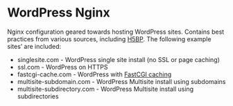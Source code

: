# WordPress Nginx

Nginx configuration geared towards hosting WordPress sites. Contains best practices from various sources, including [H5BP](https://github.com/h5bp/server-configs-nginx). The following example sites’ are included:

* singlesite.com - WordPress single site install (no SSL or page caching)
* ssl.com - WordPress on HTTPS
* fastcgi-cache.com - WordPress with [FastCGI caching](https://deliciousbrains.com/hosting-wordpress-yourself-server-monitoring-caching/#page-cache)
* multisite-subdomain.com - WordPress Multisite install using subdomains
* multisite-subdirectory.com - WordPress Multisite install using subdirectories